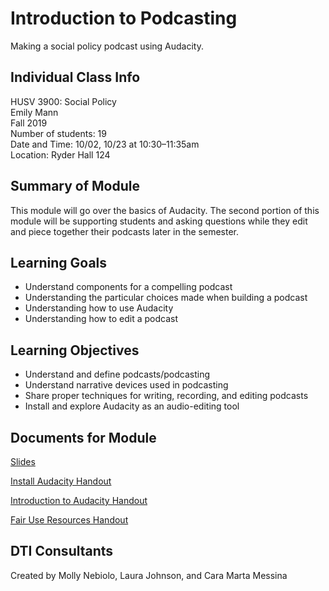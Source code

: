 # Introduction to Podcasting
Making a social policy podcast using Audacity.

## Individual Class Info
HUSV 3900: Social Policy
<br>
Emily Mann
<br>
Fall 2019
<br>
Number of students: 19
<br>
Date and Time: 10/02, 10/23 at 10:30–11:35am
<br>
Location: Ryder Hall 124
<br>

## Summary of Module
This module will go over the basics of Audacity. The second portion of this module will be supporting students and asking questions while they edit and piece together their podcasts later in the semester.

## Learning Goals
- Understand components for a compelling podcast
- Understanding the particular choices made when building a podcast
- Understanding how to use Audacity
- Understanding how to edit a podcast

## Learning Objectives
- Understand and define podcasts/podcasting
- Understand narrative devices used in podcasting
- Share proper techniques for writing, recording, and editing podcasts
- Install and explore Audacity as an audio-editing tool


## Documents for Module

[Slides](https://github.com/NULabNortheastern/digitalassignmentshowcase/blob/master/podcasting/social_policy-fall2019-mann/slides.pdf)

[Install Audacity Handout](https://github.com/NULabNortheastern/digitalassignmentshowcase/blob/master/podcasting/social_policy-fall2019-mann/handout-install_audacity.pdf)

[Introduction to Audacity Handout](https://github.com/NULabNortheastern/digitalassignmentshowcase/blob/master/podcasting/social_policy-fall2019-mann/handout-intro_to_audacity.pdf)

[Fair Use Resources Handout](https://github.com/NULabNortheastern/digitalassignmentshowcase/blob/master/podcasting/social_policy-fall2019-mann/handout-fair_use_resources.pdf)
## DTI Consultants
Created by Molly Nebiolo, Laura Johnson, and Cara Marta Messina

